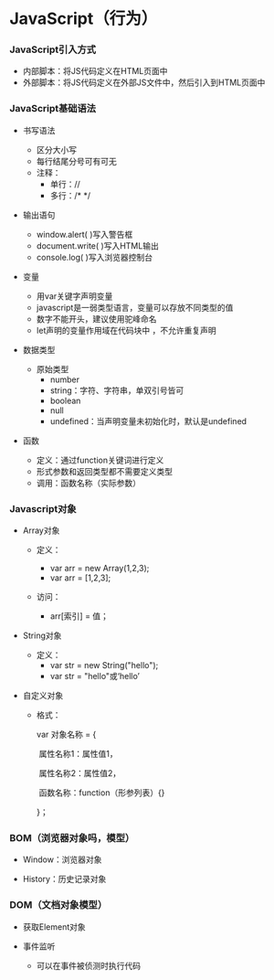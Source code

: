 #                                      JavaScript（行为）

### JavaScript引入方式

- 内部脚本：将JS代码定义在HTML页面中
- 外部脚本：将JS代码定义在外部JS文件中，然后引入到HTML页面中



### JavaScript基础语法

- 书写语法
  - 区分大小写
  - 每行结尾分号可有可无
  - 注释：
    - 单行：//
    - 多行：/*     */
- 输出语句
  - window.alert( )写入警告框
  - document.write( )写入HTML输出
  - console.log( )写入浏览器控制台
- 变量
  - 用var关键字声明变量
  - javascript是一弱类型语言，变量可以存放不同类型的值
  - 数字不能开头，建议使用驼峰命名
  - let声明的变量作用域在代码块中 ，不允许重复声明

- 数据类型
  - 原始类型
    - number
    - string：字符、字符串，单双引号皆可
    - boolean
    - null
    - undefined：当声明变量未初始化时，默认是undefined

- 函数
  - 定义：通过function关键词进行定义
  - 形式参数和返回类型都不需要定义类型
  - 调用：函数名称（实际参数）





### Javascript对象

- Array对象

  - 定义：
    - var arr = new Array(1,2,3);
    - var arr = [1,2,3];

  - 访问：
    - arr[索引] = 值；

- String对象

  - 定义：
    - var str = new String("hello");
    - var str = "hello"或‘hello’

- 自定义对象

  - 格式：

    var 对象名称 = {

    ​                       属性名称1：属性值1，

    ​                       属性名称2：属性值2，

    ​                       函数名称：function（形参列表）{}

    }；

### BOM（浏览器对象吗，模型）

- Window：浏览器对象

- History：历史记录对象





### DOM（文档对象模型）

- 获取Element对象

 

- 事件监听
  - 可以在事件被侦测时执行代码